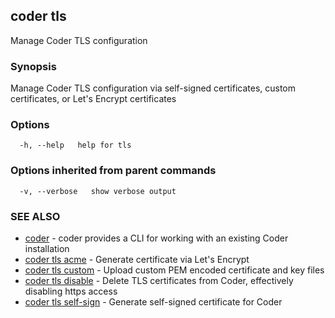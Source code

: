 ## coder tls

Manage Coder TLS configuration

### Synopsis

Manage Coder TLS configuration via self-signed certificates, custom certificates, or Let's Encrypt certificates

### Options

```
  -h, --help   help for tls
```

### Options inherited from parent commands

```
  -v, --verbose   show verbose output
```

### SEE ALSO

* [coder](coder.md)	 - coder provides a CLI for working with an existing Coder installation
* [coder tls acme](coder_tls_acme.md)	 - Generate certificate via Let's Encrypt
* [coder tls custom](coder_tls_custom.md)	 - Upload custom PEM encoded certificate and key files
* [coder tls disable](coder_tls_disable.md)	 - Delete TLS certificates from Coder, effectively disabling https access
* [coder tls self-sign](coder_tls_self-sign.md)	 - Generate self-signed certificate for Coder

